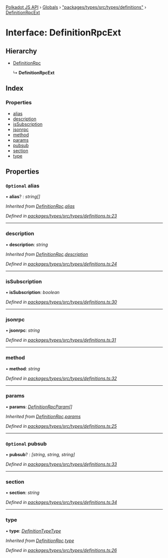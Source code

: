 [Polkadot JS API](../README.md) › [Globals](../globals.md) › ["packages/types/src/types/definitions"](../modules/_packages_types_src_types_definitions_.md) › [DefinitionRpcExt](_packages_types_src_types_definitions_.definitionrpcext.md)

# Interface: DefinitionRpcExt

## Hierarchy

* [DefinitionRpc](_packages_types_src_types_definitions_.definitionrpc.md)

  ↳ **DefinitionRpcExt**

## Index

### Properties

* [alias](_packages_types_src_types_definitions_.definitionrpcext.md#optional-alias)
* [description](_packages_types_src_types_definitions_.definitionrpcext.md#description)
* [isSubscription](_packages_types_src_types_definitions_.definitionrpcext.md#issubscription)
* [jsonrpc](_packages_types_src_types_definitions_.definitionrpcext.md#jsonrpc)
* [method](_packages_types_src_types_definitions_.definitionrpcext.md#method)
* [params](_packages_types_src_types_definitions_.definitionrpcext.md#params)
* [pubsub](_packages_types_src_types_definitions_.definitionrpcext.md#optional-pubsub)
* [section](_packages_types_src_types_definitions_.definitionrpcext.md#section)
* [type](_packages_types_src_types_definitions_.definitionrpcext.md#type)

## Properties

### `Optional` alias

• **alias**? : *string[]*

*Inherited from [DefinitionRpc](_packages_types_src_types_definitions_.definitionrpc.md).[alias](_packages_types_src_types_definitions_.definitionrpc.md#optional-alias)*

*Defined in [packages/types/src/types/definitions.ts:23](https://github.com/polkadot-js/api/blob/3de336fdf/packages/types/src/types/definitions.ts#L23)*

___

###  description

• **description**: *string*

*Inherited from [DefinitionRpc](_packages_types_src_types_definitions_.definitionrpc.md).[description](_packages_types_src_types_definitions_.definitionrpc.md#description)*

*Defined in [packages/types/src/types/definitions.ts:24](https://github.com/polkadot-js/api/blob/3de336fdf/packages/types/src/types/definitions.ts#L24)*

___

###  isSubscription

• **isSubscription**: *boolean*

*Defined in [packages/types/src/types/definitions.ts:30](https://github.com/polkadot-js/api/blob/3de336fdf/packages/types/src/types/definitions.ts#L30)*

___

###  jsonrpc

• **jsonrpc**: *string*

*Defined in [packages/types/src/types/definitions.ts:31](https://github.com/polkadot-js/api/blob/3de336fdf/packages/types/src/types/definitions.ts#L31)*

___

###  method

• **method**: *string*

*Defined in [packages/types/src/types/definitions.ts:32](https://github.com/polkadot-js/api/blob/3de336fdf/packages/types/src/types/definitions.ts#L32)*

___

###  params

• **params**: *[DefinitionRpcParam](_packages_types_src_types_definitions_.definitionrpcparam.md)[]*

*Inherited from [DefinitionRpc](_packages_types_src_types_definitions_.definitionrpc.md).[params](_packages_types_src_types_definitions_.definitionrpc.md#params)*

*Defined in [packages/types/src/types/definitions.ts:25](https://github.com/polkadot-js/api/blob/3de336fdf/packages/types/src/types/definitions.ts#L25)*

___

### `Optional` pubsub

• **pubsub**? : *[string, string, string]*

*Defined in [packages/types/src/types/definitions.ts:33](https://github.com/polkadot-js/api/blob/3de336fdf/packages/types/src/types/definitions.ts#L33)*

___

###  section

• **section**: *string*

*Defined in [packages/types/src/types/definitions.ts:34](https://github.com/polkadot-js/api/blob/3de336fdf/packages/types/src/types/definitions.ts#L34)*

___

###  type

• **type**: *[DefinitionTypeType](../modules/_packages_types_src_types_definitions_.md#definitiontypetype)*

*Inherited from [DefinitionRpc](_packages_types_src_types_definitions_.definitionrpc.md).[type](_packages_types_src_types_definitions_.definitionrpc.md#type)*

*Defined in [packages/types/src/types/definitions.ts:26](https://github.com/polkadot-js/api/blob/3de336fdf/packages/types/src/types/definitions.ts#L26)*
